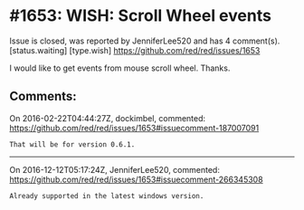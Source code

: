 
#1653: WISH: Scroll Wheel events
================================================================================
Issue is closed, was reported by JenniferLee520 and has 4 comment(s).
[status.waiting] [type.wish]
<https://github.com/red/red/issues/1653>

I would like to get events from mouse scroll wheel. Thanks.



Comments:
--------------------------------------------------------------------------------

On 2016-02-22T04:44:27Z, dockimbel, commented:
<https://github.com/red/red/issues/1653#issuecomment-187007091>

    That will be for version 0.6.1.

--------------------------------------------------------------------------------

On 2016-12-12T05:17:24Z, JenniferLee520, commented:
<https://github.com/red/red/issues/1653#issuecomment-266345308>

    Already supported in the latest windows version.

